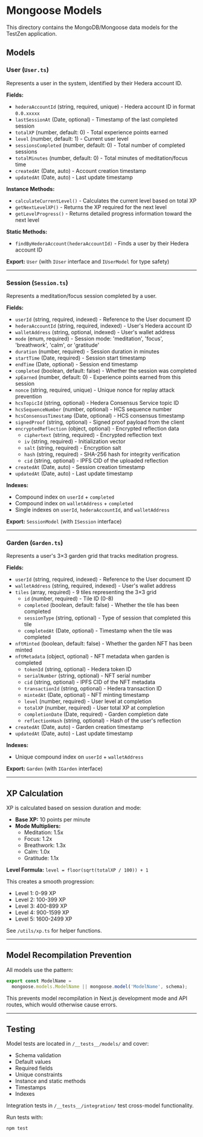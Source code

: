 # Mongoose Models

This directory contains the MongoDB/Mongoose data models for the TestZen application.

## Models

### User (`User.ts`)

Represents a user in the system, identified by their Hedera account ID.

**Fields:**
- `hederaAccountId` (string, required, unique) - Hedera account ID in format `0.0.xxxxx`
- `lastSessionAt` (Date, optional) - Timestamp of the last completed session
- `totalXP` (number, default: 0) - Total experience points earned
- `level` (number, default: 1) - Current user level
- `sessionsCompleted` (number, default: 0) - Total number of completed sessions
- `totalMinutes` (number, default: 0) - Total minutes of meditation/focus time
- `createdAt` (Date, auto) - Account creation timestamp
- `updatedAt` (Date, auto) - Last update timestamp

**Instance Methods:**
- `calculateCurrentLevel()` - Calculates the current level based on total XP
- `getNextLevelXP()` - Returns the XP required for the next level
- `getLevelProgress()` - Returns detailed progress information toward the next level

**Static Methods:**
- `findByHederaAccount(hederaAccountId)` - Finds a user by their Hedera account ID

**Export:** `User` (with `IUser` interface and `IUserModel` for type safety)

---

### Session (`Session.ts`)

Represents a meditation/focus session completed by a user.

**Fields:**
- `userId` (string, required, indexed) - Reference to the User document ID
- `hederaAccountId` (string, required, indexed) - User's Hedera account ID
- `walletAddress` (string, optional, indexed) - User's wallet address
- `mode` (enum, required) - Session mode: 'meditation', 'focus', 'breathwork', 'calm', or 'gratitude'
- `duration` (number, required) - Session duration in minutes
- `startTime` (Date, required) - Session start timestamp
- `endTime` (Date, optional) - Session end timestamp
- `completed` (boolean, default: false) - Whether the session was completed
- `xpEarned` (number, default: 0) - Experience points earned from this session
- `nonce` (string, required, unique) - Unique nonce for replay attack prevention
- `hcsTopicId` (string, optional) - Hedera Consensus Service topic ID
- `hcsSequenceNumber` (number, optional) - HCS sequence number
- `hcsConsensusTimestamp` (Date, optional) - HCS consensus timestamp
- `signedProof` (string, optional) - Signed proof payload from the client
- `encryptedReflection` (object, optional) - Encrypted reflection data
  - `ciphertext` (string, required) - Encrypted reflection text
  - `iv` (string, required) - Initialization vector
  - `salt` (string, required) - Encryption salt
  - `hash` (string, required) - SHA-256 hash for integrity verification
  - `cid` (string, optional) - IPFS CID of the uploaded reflection
- `createdAt` (Date, auto) - Session creation timestamp
- `updatedAt` (Date, auto) - Last update timestamp

**Indexes:**
- Compound index on `userId` + `completed`
- Compound index on `walletAddress` + `completed`
- Single indexes on `userId`, `hederaAccountId`, and `walletAddress`

**Export:** `SessionModel` (with `ISession` interface)

---

### Garden (`Garden.ts`)

Represents a user's 3×3 garden grid that tracks meditation progress.

**Fields:**
- `userId` (string, required, indexed) - Reference to the User document ID
- `walletAddress` (string, required, indexed) - User's wallet address
- `tiles` (array, required) - 9 tiles representing the 3×3 grid
  - `id` (number, required) - Tile ID (0-8)
  - `completed` (boolean, default: false) - Whether the tile has been completed
  - `sessionType` (string, optional) - Type of session that completed this tile
  - `completedAt` (Date, optional) - Timestamp when the tile was completed
- `nftMinted` (boolean, default: false) - Whether the garden NFT has been minted
- `nftMetadata` (object, optional) - NFT metadata when garden is completed
  - `tokenId` (string, optional) - Hedera token ID
  - `serialNumber` (string, optional) - NFT serial number
  - `cid` (string, optional) - IPFS CID of the NFT metadata
  - `transactionId` (string, optional) - Hedera transaction ID
  - `mintedAt` (Date, optional) - NFT minting timestamp
  - `level` (number, required) - User level at completion
  - `totalXP` (number, required) - User total XP at completion
  - `completionDate` (Date, required) - Garden completion date
  - `reflectionHash` (string, optional) - Hash of the user's reflection
- `createdAt` (Date, auto) - Garden creation timestamp
- `updatedAt` (Date, auto) - Last update timestamp

**Indexes:**
- Unique compound index on `userId` + `walletAddress`

**Export:** `Garden` (with `IGarden` interface)

---

## XP Calculation

XP is calculated based on session duration and mode:

- **Base XP:** 10 points per minute
- **Mode Multipliers:**
  - Meditation: 1.5x
  - Focus: 1.2x
  - Breathwork: 1.3x
  - Calm: 1.0x
  - Gratitude: 1.1x

**Level Formula:** `level = floor(sqrt(totalXP / 100)) + 1`

This creates a smooth progression:
- Level 1: 0-99 XP
- Level 2: 100-399 XP
- Level 3: 400-899 XP
- Level 4: 900-1599 XP
- Level 5: 1600-2499 XP

See `/utils/xp.ts` for helper functions.

---

## Model Recompilation Prevention

All models use the pattern:

```typescript
export const ModelName = 
  mongoose.models.ModelName || mongoose.model('ModelName', schema);
```

This prevents model recompilation in Next.js development mode and API routes, which would otherwise cause errors.

---

## Testing

Model tests are located in `/__tests__/models/` and cover:
- Schema validation
- Default values
- Required fields
- Unique constraints
- Instance and static methods
- Timestamps
- Indexes

Integration tests in `/__tests__/integration/` test cross-model functionality.

Run tests with:
```bash
npm test
```
